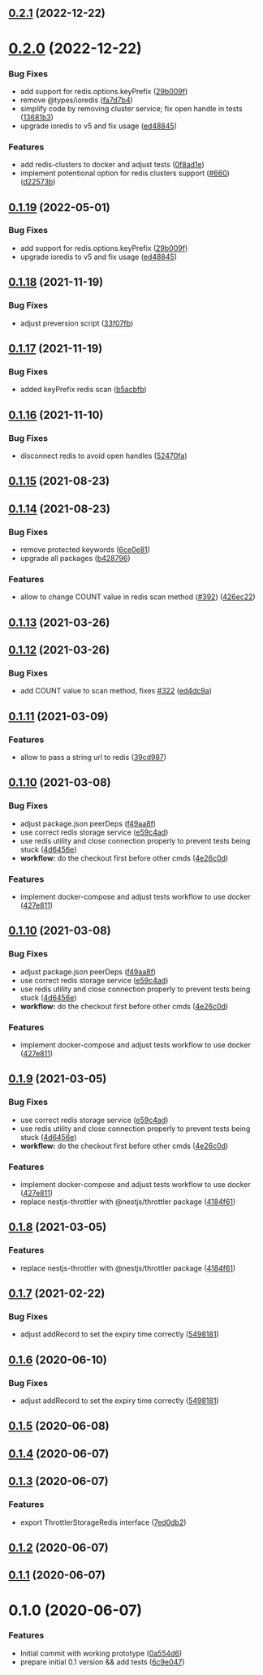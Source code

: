 ## [0.2.1](https://github.com/kkoomen/nestjs-throttler-storage-redis/compare/v0.2.0...v0.2.1) (2022-12-22)



# [0.2.0](https://github.com/kkoomen/nestjs-throttler-storage-redis/compare/v0.1.18...v0.2.0) (2022-12-22)


### Bug Fixes

* add support for redis.options.keyPrefix ([29b009f](https://github.com/kkoomen/nestjs-throttler-storage-redis/commit/29b009f77cf824d98171de355145350e99d2e113))
* remove @types/ioredis ([fa7d7b4](https://github.com/kkoomen/nestjs-throttler-storage-redis/commit/fa7d7b4579c14af9f5e25bddafc348ef32063180))
* simplify code by removing cluster service; fix open handle in tests ([13681b3](https://github.com/kkoomen/nestjs-throttler-storage-redis/commit/13681b339c61f6967a35e47d7d4345b7d475efd9))
* upgrade ioredis to v5 and fix usage ([ed48845](https://github.com/kkoomen/nestjs-throttler-storage-redis/commit/ed48845d56b4e28da9a2793cf2d704ac56c06759))


### Features

* add redis-clusters to docker and adjust tests ([0f8ad1e](https://github.com/kkoomen/nestjs-throttler-storage-redis/commit/0f8ad1e122cc98bb346d14d6be53c20b2b373246))
* implement potentional option for redis clusters support ([#660](https://github.com/kkoomen/nestjs-throttler-storage-redis/issues/660)) ([d22573b](https://github.com/kkoomen/nestjs-throttler-storage-redis/commit/d22573bcce0fb080a30fa448e74877e6eefec1ac))



## [0.1.19](https://github.com/kkoomen/nestjs-throttler-storage-redis/compare/v0.1.18...v0.1.19) (2022-05-01)


### Bug Fixes

* add support for redis.options.keyPrefix ([29b009f](https://github.com/kkoomen/nestjs-throttler-storage-redis/commit/29b009f77cf824d98171de355145350e99d2e113))
* upgrade ioredis to v5 and fix usage ([ed48845](https://github.com/kkoomen/nestjs-throttler-storage-redis/commit/ed48845d56b4e28da9a2793cf2d704ac56c06759))



## [0.1.18](https://github.com/kkoomen/nestjs-throttler-storage-redis/compare/v0.1.17...v0.1.18) (2021-11-19)


### Bug Fixes

* adjust preversion script ([33f07fb](https://github.com/kkoomen/nestjs-throttler-storage-redis/commit/33f07fb36032298e136a18d4ade7490dcd4fb6e3))



## [0.1.17](https://github.com/kkoomen/nestjs-throttler-storage-redis/compare/v0.1.16...v0.1.17) (2021-11-19)


### Bug Fixes

* added keyPrefix redis scan ([b5acbfb](https://github.com/kkoomen/nestjs-throttler-storage-redis/commit/b5acbfbbdf8a777f2c3ce87f2ad83c8b49fc7093))



## [0.1.16](https://github.com/kkoomen/nestjs-throttler-storage-redis/compare/v0.1.15...v0.1.16) (2021-11-10)


### Bug Fixes

* disconnect redis to avoid open handles ([52470fa](https://github.com/kkoomen/nestjs-throttler-storage-redis/commit/52470fac523c6ad84f3de79e4dac4905f41b8009))



## [0.1.15](https://github.com/kkoomen/nestjs-throttler-storage-redis/compare/v0.1.14...v0.1.15) (2021-08-23)



## [0.1.14](https://github.com/kkoomen/nestjs-throttler-storage-redis/compare/v0.1.13...v0.1.14) (2021-08-23)


### Bug Fixes

* remove protected keywords ([6ce0e81](https://github.com/kkoomen/nestjs-throttler-storage-redis/commit/6ce0e8140e1eb7c0a6524a23207055e5696fc9d4))
* upgrade all packages ([b428796](https://github.com/kkoomen/nestjs-throttler-storage-redis/commit/b42879660c0bc2dd8eb8a3cd6f382afc59489926))


### Features

* allow to change COUNT value in redis scan method ([#392](https://github.com/kkoomen/nestjs-throttler-storage-redis/issues/392)) ([426ec22](https://github.com/kkoomen/nestjs-throttler-storage-redis/commit/426ec22272b6bfe722638342cbacb3313698a5ce))



## [0.1.13](https://github.com/kkoomen/nestjs-throttler-storage-redis/compare/v0.1.12...v0.1.13) (2021-03-26)

## [0.1.12](https://github.com/kkoomen/nestjs-throttler-storage-redis/compare/v0.1.11...v0.1.12) (2021-03-26)

### Bug Fixes

- add COUNT value to scan method, fixes [#322](https://github.com/kkoomen/nestjs-throttler-storage-redis/issues/322) ([ed4dc9a](https://github.com/kkoomen/nestjs-throttler-storage-redis/commit/ed4dc9a39b9a51779272f53b8518c4fd167794d6))

## [0.1.11](https://github.com/kkoomen/nestjs-throttler-storage-redis/compare/v0.1.10...v0.1.11) (2021-03-09)

### Features

- allow to pass a string url to redis ([39cd987](https://github.com/kkoomen/nestjs-throttler-storage-redis/commit/39cd987f3dd15c89baab57c2077557eec8d03f4a))

## [0.1.10](https://github.com/kkoomen/nestjs-throttler-storage-redis/compare/v0.1.8...v0.1.10) (2021-03-08)

### Bug Fixes

- adjust package.json peerDeps ([f49aa8f](https://github.com/kkoomen/nestjs-throttler-storage-redis/commit/f49aa8f95b6c1159ec9507e490518022268f8429))
- use correct redis storage service ([e59c4ad](https://github.com/kkoomen/nestjs-throttler-storage-redis/commit/e59c4ade0bca2d3ff7d1f805460ce9e15eab6780))
- use redis utility and close connection properly to prevent tests being stuck ([4d6456e](https://github.com/kkoomen/nestjs-throttler-storage-redis/commit/4d6456ebd765137b1044f9b2e6a09d5231312daa))
- **workflow:** do the checkout first before other cmds ([4e26c0d](https://github.com/kkoomen/nestjs-throttler-storage-redis/commit/4e26c0dddaf324a173506e00a969d0a8146ba95a))

### Features

- implement docker-compose and adjust tests workflow to use docker ([427e811](https://github.com/kkoomen/nestjs-throttler-storage-redis/commit/427e811905be55f9e46f4502d2e037f4702aa57a))

## [0.1.10](https://github.com/kkoomen/nestjs-throttler-storage-redis/compare/v0.1.8...v0.1.10) (2021-03-08)

### Bug Fixes

- adjust package.json peerDeps ([f49aa8f](https://github.com/kkoomen/nestjs-throttler-storage-redis/commit/f49aa8f95b6c1159ec9507e490518022268f8429))
- use correct redis storage service ([e59c4ad](https://github.com/kkoomen/nestjs-throttler-storage-redis/commit/e59c4ade0bca2d3ff7d1f805460ce9e15eab6780))
- use redis utility and close connection properly to prevent tests being stuck ([4d6456e](https://github.com/kkoomen/nestjs-throttler-storage-redis/commit/4d6456ebd765137b1044f9b2e6a09d5231312daa))
- **workflow:** do the checkout first before other cmds ([4e26c0d](https://github.com/kkoomen/nestjs-throttler-storage-redis/commit/4e26c0dddaf324a173506e00a969d0a8146ba95a))

### Features

- implement docker-compose and adjust tests workflow to use docker ([427e811](https://github.com/kkoomen/nestjs-throttler-storage-redis/commit/427e811905be55f9e46f4502d2e037f4702aa57a))

## [0.1.9](https://github.com/kkoomen/nestjs-throttler-storage-redis/compare/v0.1.7...v0.1.9) (2021-03-05)

### Bug Fixes

- use correct redis storage service ([e59c4ad](https://github.com/kkoomen/nestjs-throttler-storage-redis/commit/e59c4ade0bca2d3ff7d1f805460ce9e15eab6780))
- use redis utility and close connection properly to prevent tests being stuck ([4d6456e](https://github.com/kkoomen/nestjs-throttler-storage-redis/commit/4d6456ebd765137b1044f9b2e6a09d5231312daa))
- **workflow:** do the checkout first before other cmds ([4e26c0d](https://github.com/kkoomen/nestjs-throttler-storage-redis/commit/4e26c0dddaf324a173506e00a969d0a8146ba95a))

### Features

- implement docker-compose and adjust tests workflow to use docker ([427e811](https://github.com/kkoomen/nestjs-throttler-storage-redis/commit/427e811905be55f9e46f4502d2e037f4702aa57a))
- replace nestjs-throttler with @nestjs/throttler package ([4184f61](https://github.com/kkoomen/nestjs-throttler-storage-redis/commit/4184f61d3c15c922e60312befbb2ead8c6270f64))

## [0.1.8](https://github.com/kkoomen/nestjs-throttler-storage-redis/compare/v0.1.6...v0.1.8) (2021-03-05)

### Features

- replace nestjs-throttler with @nestjs/throttler package ([4184f61](https://github.com/kkoomen/nestjs-throttler-storage-redis/commit/4184f61d3c15c922e60312befbb2ead8c6270f64))

## [0.1.7](https://github.com/kkoomen/nestjs-throttler-storage-redis/compare/v0.1.5...v0.1.7) (2021-02-22)

### Bug Fixes

- adjust addRecord to set the expiry time correctly ([5498181](https://github.com/kkoomen/nestjs-throttler-storage-redis/commit/5498181a3818007803495fbd7b3921123732e0d4))

## [0.1.6](https://github.com/kkoomen/nestjs-throttler-storage-redis/compare/v0.1.5...v0.1.6) (2020-06-10)

### Bug Fixes

- adjust addRecord to set the expiry time correctly ([5498181](https://github.com/kkoomen/nestjs-throttler-storage-redis/commit/5498181a3818007803495fbd7b3921123732e0d4))

## [0.1.5](https://github.com/kkoomen/nestjs-throttler-storage-redis/compare/v0.1.4...v0.1.5) (2020-06-08)

## [0.1.4](https://github.com/kkoomen/nestjs-throttler-storage-redis/compare/v0.1.3...v0.1.4) (2020-06-07)

## [0.1.3](https://github.com/kkoomen/nestjs-throttler-storage-redis/compare/v0.1.2...v0.1.3) (2020-06-07)

### Features

- export ThrottlerStorageRedis interface ([7ed0db2](https://github.com/kkoomen/nestjs-throttler-storage-redis/commit/7ed0db21c18d687600c142f92d3799e74b1a8bbf))

## [0.1.2](https://github.com/kkoomen/nestjs-throttler-storage-redis/compare/v0.1.1...v0.1.2) (2020-06-07)

## [0.1.1](https://github.com/kkoomen/nestjs-storage-redis/compare/v0.1.0...v0.1.1) (2020-06-07)

# 0.1.0 (2020-06-07)

### Features

- Initial commit with working prototype ([0a554d6](https://github.com/kkoomen/nestjs-storage-redis/commit/0a554d628799895802fd79b1b17dc5d2e88fb19c))
- prepare initial 0.1 version && add tests ([6c9e047](https://github.com/kkoomen/nestjs-storage-redis/commit/6c9e047aacc0d83d1445477df14515d5091409a9))

